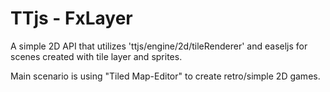 TTjs - FxLayer
====

A simple 2D API that utilizes 'ttjs/engine/2d/tileRenderer' and easeljs
for scenes created with tile layer and sprites.

Main scenario is using "Tiled Map-Editor" to create retro/simple
2D games.

